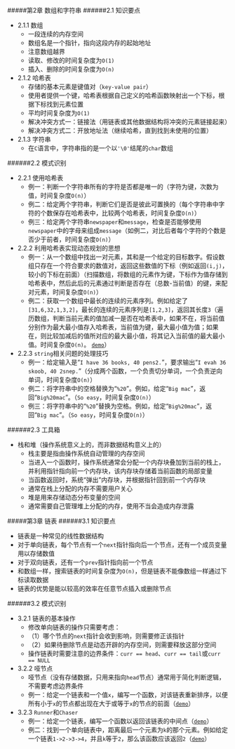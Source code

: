 #####第2章 数组和字符串
######2.1 知识要点

* 2.1.1 数组
    * 一段连续的内存空间
    * 数组名是一个指针，指向这段内存的起始地址
    * 注意数组越界
    * 读取、修改的时间复杂度为`O(1)`
    * 插入、删除的时间复杂度为`O(n)`
* 2.1.2 哈希表
    * 存储的基本元素是键值对（`key-value pair`）
    * 使用者提供一个键，哈希表根据自己定义的哈希函数映射出一个下标，根据下标找到元素位置
    * 平均时间复杂度为`O(1)`
    * 解决冲突方式一：链接法（用链表或其他数据结构将冲突的元素链接起来）
    * 解决冲突方式二：开放地址法（继续哈希，直到找到未使用的位置）
* 2.1.3 字符串
    * 在`C`语言中，字符串指的是一个以`'\0'`结尾的`char`数组

######2.2 模式识别

* 2.2.1 使用哈希表
    * 例一：判断一个字符串所有的字符是否都是唯一的（字符为键，次数为值，时间复杂度`O(n)`）
    * 例二：给定两个字符串，判断它们是否是彼此可置换的（每个字符串中字符的个数保存在哈希表中，比较两个哈希表，时间复杂度`O(n)`）
    * 例三：给定两个字符串`newspaper`和`message`，检查是否能够使用`newspaper`中的字母来组成`message`（如例二，对比后者每个字符的个数是否少于前者，时间复杂度`O(n)`）
* 2.2.2 利用哈希表实现动态规划的思想
    * 例一：从一个数组中找出一对元素，其和是一个给定的目标数字。假设数组只存在一个符合要求的数值对，返回这些数值的下标（例如返回`(i,j)`，较小的下标在前面）（扫描数组，将数组的元素作为键，下标作为值存储到哈希表中，然后此后的元素通过判断是否存在（总数-当前值）的键，来配对元素，时间复杂度`O(n)`）
    * 例二：获取一个数组中最长的连续的元素序列。例如给定了`[31,6,32,1,3,2]`，最长的连续的元素序列是`[1,2,3]`，返回其长度`3`（遍历数组，判断当前元素的值加减一是否在哈希表中，如果不在，将当前值分别作为最大最小值存入哈希表，当前值为键，最大最小值为值；如果在，则比较加减后的值所对应的最大最小值，将其记入当前值的最大最小值。时间复杂度`O(n)`。	[`demo`](https://github.com/smartdong/AlgorithmPractise/blob/master/Chips/FindLongestConsecutiveSequence.m)）
* 2.2.3 `string`相关问题的处理技巧
    * 例一：给定输入是“`I have 36 books, 40 pens2.`”，要求输出“`I evah 36 skoob, 40 2snep.`”（分成两个函数，一个负责切分单词，一个负责逆向单词，时间复杂度`O(n)`）
    * 例二：将字符串中的空格替换为“`%20`”。例如，给定“`Big mac`”，返回“`Big%20mac`”。（`So easy`，时间复杂度`O(n)`）
    * 例三：将字符串中的“`%20`”替换为空格。例如，给定“`Big%20mac`”，返回“`Big mac`”。（`So easy`，时间复杂度`O(n)`）

######2.3 工具箱

* 栈和堆（操作系统意义上的，而非数据结构意义上的）
    * 栈主要是指由操作系统自动管理的内存空间
    * 当进入一个函数时，操作系统通常会分配一个内存块叠加到当前的栈上，并利用指针指向前一个内存块，该内存块存储着当前函数的局部变量
    * 当函数返回时，系统“弹出”内存块，并根据指针回到前一个内存块
    * 通常在栈上分配的内存不需要用户关心
    * 堆是用来存储动态分布变量的空间
    * 通常需要自己管理堆上分配的内存，使用不当会造成内存泄露

#####第3章 链表
######3.1 知识要点

* 链表是一种常见的线性数据结构
* 对于单向链表，每个节点有一个`next`指针指向后一个节点，还有一个成员变量用以存储数值
* 对于双向链表，还有一个`prev`指针指向前一个节点
* 和数组一样，搜索链表的时间复杂度为`O(n)`，但是链表不能像数组一样通过下标读取数据
* 链表的优势是能以较高的效率在任意节点插入或删除节点

######3.2 模式识别

* 3.2.1 链表的基本操作
    * 修改单向链表的操作只需要考虑：
    * （1）哪个节点的`next`指针会收到影响，则需要修正该指针
    * （2）如果待删除节点是动态开辟的内存空间，则需要释放这部分空间 
    * 操作链表时需要注意的边界条件：`curr == head`、`curr == tail`或`curr == NULL`
* 3.2.2 哑节点
    * 哑节点（没有存储数据，只用来指向`head`节点）通常用于简化判断逻辑，不需要考虑边界条件
    * 例一：给定一个链表和一个值`x`，编写一个函数，对该链表重新排序，以便所有小于`x`的节点都出现在大于或等于`x`的节点的前面（[`demo`](https://github.com/smartdong/AlgorithmPractise/blob/master/Chips/Reorderlist.c)）
* 3.2.3 `Runner`和`Chaser`
    * 例一：给定一个链表，编写一个函数以返回该链表的中间点（[`demo`](https://github.com/smartdong/AlgorithmPractise/blob/master/Chips/Midpoint.c)）
    * 例二：找到一个单向链表中，距离最后一个元素为`k`的那个元素。例如给定一个链表`1->2->3->4`，并且`k`等于`2`，那么该函数应该返回`2`（[`demo`](https://github.com/smartdong/AlgorithmPractise/blob/master/Chips/FindkthtoLastNode.c)）
